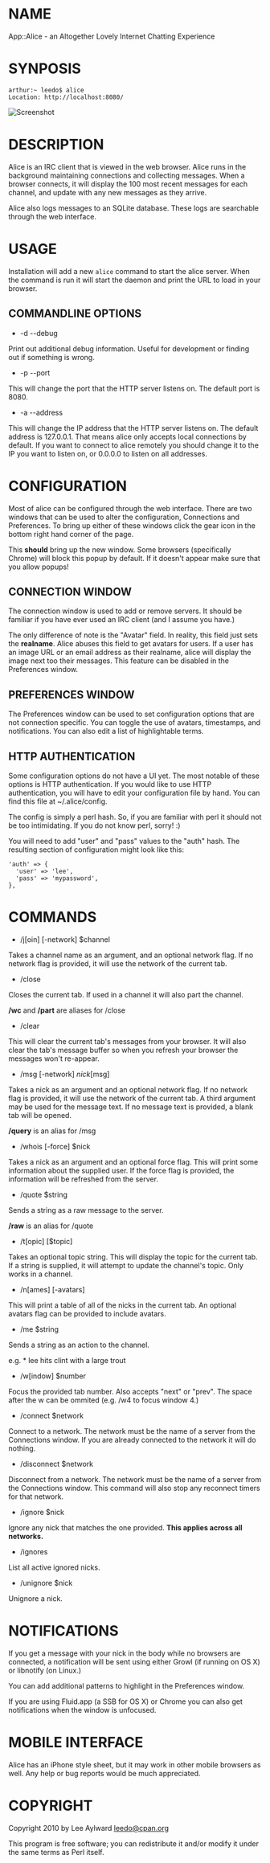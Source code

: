 # NAME

App::Alice - an Altogether Lovely Internet Chatting Experience

# SYNPOSIS

    arthur:~ leedo$ alice
    Location: http://localhost:8080/

![Screenshot](http://static.usealice.org/whatisalice.png)

# DESCRIPTION

Alice is an IRC client that is viewed in the web browser. Alice
runs in the background maintaining connections and collecting
messages. When a browser connects, it will display the 100 most
recent messages for each channel, and update with any new messages
as they arrive.

Alice also logs messages to an SQLite database. These logs are
searchable through the web interface.

# USAGE

Installation will add a new `alice` command to start the alice
server.  When the command is run it will start the daemon and print
the URL to load in your browser.

## COMMANDLINE OPTIONS

- -d --debug

Print out additional debug information. Useful for development or
finding out if something is wrong.

- -p --port

This will change the port that the HTTP server listens on. The
default port is 8080.

- -a --address

This will change the IP address that the HTTP server listens on.
The default address is 127.0.0.1. That means alice only accepts
local connections by default. If you want to connect to alice
remotely you should change it to the IP you want to listen on, or
0.0.0.0 to listen on all addresses.

# CONFIGURATION

Most of alice can be configured through the web interface. There
are two windows that can be used to alter the configuration,
Connections and Preferences. To bring up either of these windows
click the gear icon in the bottom right hand corner of the page.

This __should__ bring up the new window. Some browsers (specifically
Chrome) will block this popup by default. If it doesn't appear make
sure that you allow popups!

## CONNECTION WINDOW

The connection window is used to add or remove servers. It should be
familiar if you have ever used an IRC client (and I assume you have.)

The only difference of note is the "Avatar" field. In reality, this field
just sets the __realname__. Alice abuses this field to get avatars for users.
If a user has an image URL or an email address as their realname, alice
will display the image next too their messages. This feature can be disabled
in the Preferences window.

## PREFERENCES WINDOW

The Preferences window can be used to set configuration options that
are not connection specific. You can toggle the use of avatars, timestamps,
and notifications. You can also edit a list of highlightable terms.

## HTTP AUTHENTICATION

Some configuration options do not have a UI yet. The most notable
of these options is HTTP authentication. If you would like to use
HTTP authentication, you will have to edit your configuration file
by hand. You can find this file at ~/.alice/config.

The config is simply a perl hash. So, if you are familiar with perl it
should not be too intimidating. If you do not know perl, sorry! :)

You will need to add "user" and "pass" values to the "auth" hash.
The resulting section of configuration might look like this:

    'auth' => {
      'user' => 'lee',
      'pass' => 'mypassword',
    },

# COMMANDS

- /j[oin] [-network] $channel

Takes a channel name as an argument, and an optional network flag.
If no network flag is provided, it will use the network of the
current tab.

- /close

Closes the current tab. If used in a channel it will also part the
channel.

__/wc__ and __/part__ are aliases for /close

- /clear

This will clear the current tab's messages from your browser. It
will also clear the tab's message buffer so when you refresh your
browser the messages won't re-appear.

- /msg [-network] $nick [$msg]

Takes a nick as an argument and an optional network flag. If no
network flag is provided, it will use the network of the current
tab. A third argument may be used for the message text. If no message
text is provided, a blank tab will be opened.

__/query__ is an alias for /msg

- /whois [-force] $nick

Takes a nick as an argument and an optional force flag. This will
print some information about the supplied user. If the force flag
is provided, the information will be refreshed from the server.

- /quote $string

Sends a string as a raw message to the server.

__/raw__ is an alias for /quote

- /t[opic] [$topic]

Takes an optional topic string. This will display the topic for the
current tab.  If a string is supplied, it will attempt to update
the channel's topic.  Only works in a channel.

- /n[ames] [-avatars]

This will print a table of all of the nicks in the current tab.  An
optional avatars flag can be provided to include avatars.

- /me $string

Sends a string as an action to the channel.

e.g. * lee hits clint with a large trout

- /w[indow] $number

Focus the provided tab number. Also accepts "next" or "prev". The
space after the w can be ommited (e.g. /w4 to focus window 4.)

- /connect $network

Connect to a network. The network must be the name of a server from
the Connections window. If you are already connected to the network
it will do nothing.

- /disconnect $network

Disconnect from a network. The network must be the name of a server
from the Connections window. This command will also stop any reconnect
timers for that network.

- /ignore $nick

Ignore any nick that matches the one provided. __This applies across
all networks.__

- /ignores

List all active ignored nicks.

- /unignore $nick

Unignore a nick.

# NOTIFICATIONS

If you get a message with your nick in the body while no browsers
are connected, a notification will be sent using either Growl (if
running on OS X) or libnotify (on Linux.)

You can add additional patterns to highlight in the Preferences
window.

If you are using Fluid.app (a SSB for OS X) or Chrome you can also
get notifications when the window is unfocused.

# MOBILE INTERFACE

Alice has an iPhone style sheet, but it may work in other mobile
browsers as well. Any help or bug reports would be much appreciated.

# COPYRIGHT

Copyright 2010 by Lee Aylward <leedo@cpan.org>

This program is free software; you can redistribute it and/or modify
it under the same terms as Perl itself.
